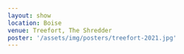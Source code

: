 ```yaml
---
layout: show
location: Boise
venue: Treefort, The Shredder
poster: '/assets/img/posters/treefort-2021.jpg'
---
```


